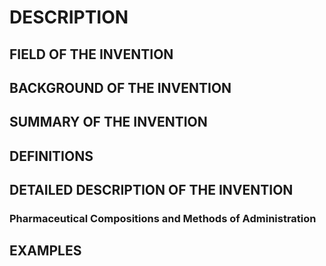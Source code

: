# DESCRIPTION

## FIELD OF THE INVENTION

## BACKGROUND OF THE INVENTION

## SUMMARY OF THE INVENTION

## DEFINITIONS

## DETAILED DESCRIPTION OF THE INVENTION

### Pharmaceutical Compositions and Methods of Administration

## EXAMPLES

